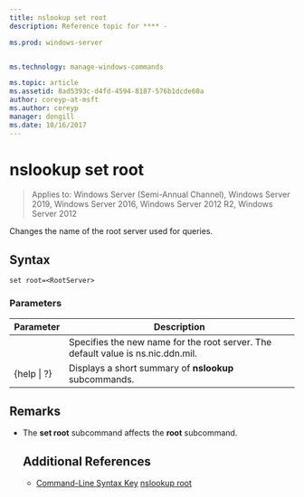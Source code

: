 ```yaml
---
title: nslookup set root
description: Reference topic for **** - 

ms.prod: windows-server


ms.technology: manage-windows-commands

ms.topic: article
ms.assetid: 8ad5393c-d4fd-4594-8187-576b1dcde60a
author: coreyp-at-msft
ms.author: coreyp
manager: dongill
ms.date: 10/16/2017
---
```

# nslookup set root

> Applies to: Windows Server (Semi-Annual Channel), Windows Server 2019, Windows Server 2016, Windows Server 2012 R2, Windows Server 2012

Changes the name of the root server used for queries.
## Syntax
```
set root=<RootServer>
```
### Parameters

|    Parameter    |                                   Description                                    |
|-----------------|----------------------------------------------------------------------------------|
|  <RootServer>   | Specifies the new name for the root server. The default value is ns.nic.ddn.mil. |
| {help &#124; ?} |              Displays a short summary of **nslookup** subcommands.               |

## Remarks
- The **set root** subcommand affects the **root** subcommand.
  ## Additional References
  - [Command-Line Syntax Key](command-line-syntax-key.md)
  [nslookup root](nslookup-root.md)
